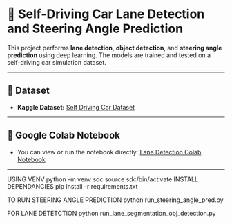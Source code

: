 # 🚗 Self-Driving Car Lane Detection and Steering Angle Prediction

This project performs **lane detection**, **object detection**, and **steering angle prediction** using deep learning. The models are trained and tested on a self-driving car simulation dataset.

---

## 📁 Dataset

- **Kaggle Dataset:** [Self Driving Car Dataset](https://www.kaggle.com/datasets/absolutegaming/self-driving-car)

---

## 📓 Google Colab Notebook

- You can view or run the notebook directly: [Lane Detection Colab Notebook](https://colab.research.google.com/drive/1HybIjjhlVEzDT9v57tTII7sDn7_2mXTx?usp=sharing)

---

USING VENV
python -m venv sdc
source sdc/bin/activate
INSTALL DEPENDANCIES
pip install -r requirements.txt

 TO RUN STEERING ANGLE PREDICTION 
python run_steering_angle_pred.py

FOR LANE DETETCTION 
python run_lane_segmentation_obj_detection.py

